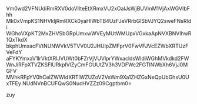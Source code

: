 Vm0wd2VFNUdiRmRXV0doVllteEtXRmxVU2xOalJsWjBUVmM1VjAxWGVIbFhh
Mk0xVmpKS1NHVkljRmRXCk0yaHlWbTB4UzFJeVRrbGlSbVJYQ2sweFNsRldi
WGhoVXpKT2MxZHVSbGRpUmxwWVEyMUtWMUpxVGxkaApNVXBNVlhwR1QxTkdX
bkphUmxacFVtNUNWVkV5TVV0U2JHUlpZMFprV0FwVFJVcEZWbXRTUzFVeFdY
aFYKYmxaV1lrVktXRlJVUWt0bFZrVjVUVlprYWxacldsWldiWGhMVkdkd2FW
WnJiRFpXTVZKSFlURkplVlZyCmFGUUtZV3h3VDFWc2FGTlNWbXh6VjJ0MGFV
MVhkRFpYV0hCelZWWldXRTlWZUZoV2VsWm9Xa1ZHZGxNeQpUbGhsU0UxTFEy
NUdNVnBCUFQwS0NucHVZZz09Cgptbm0=

zuy